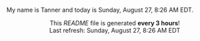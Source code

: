 My name is Tanner and today is Sunday, August 27, 8:26 AM EDT.

<p align="center">This <i>README</i> file is generated <b>every 3 hours</b>!</br>Last refresh: Sunday, August 27, 8:26 AM EDT<br /></p>
